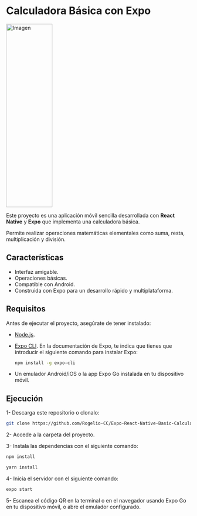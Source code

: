 # Calculadora Básica con Expo

<img src="https://github.com/user-attachments/assets/252515f9-ef57-4b4f-be70-766050c74f14" alt="Imagen" width="50%" height="500" />


Este proyecto es una aplicación móvil sencilla desarrollada con **React Native** y **Expo** que implementa una calculadora básica.  

Permite realizar operaciones matemáticas elementales como suma, resta, multiplicación y división.


##  Características
- Interfaz amigable.
- Operaciones básicas.
- Compatible con Android.
- Construida con Expo para un desarrollo rápido y multiplataforma.


##  Requisitos

Antes de ejecutar el proyecto, asegúrate de tener instalado:

- [Node.js](https://nodejs.org/).
- [Expo CLI](https://docs.expo.dev/get-started/installation/).
En la documentación de Expo, te indica que tienes que introducir el siguiente comando para instalar Expo:

  ```bash
  npm install -g expo-cli
  ```
- Un emulador Android/iOS o la app Expo Go instalada en tu dispositivo móvil.

## Ejecución

1- Descarga este repositorio o clonalo:
  ```bash
  git clone https://github.com/Rogelio-CC/Expo-React-Native-Basic-Calculator.git
  ```

2- Accede a la carpeta del proyecto.

3- Instala las dependencias con el siguiente comando:
  ```bash
  npm install
  ```
  ```bash
  yarn install
  ```

4- Inicia el servidor con el siguiente comando:
  ```bash
  expo start
  ```

5- Escanea el código QR en la terminal o en el navegador usando Expo Go en tu dispositivo móvil, o abre el emulador configurado.


